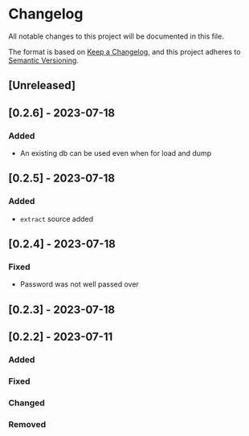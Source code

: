 # Changelog

All notable changes to this project will be documented in this file.

The format is based on [Keep a Changelog](https://keepachangelog.com/en/1.0.0/),
and this project adheres to [Semantic Versioning](https://semver.org/spec/v2.0.0.html).

## [Unreleased]

## [0.2.6] - 2023-07-18
### Added
- An existing db can be used even when for load and dump

## [0.2.5] - 2023-07-18
### Added
- `extract` source added

## [0.2.4] - 2023-07-18
### Fixed
- Password was not well passed over

## [0.2.3] - 2023-07-18
## [0.2.2] - 2023-07-11

### Added

### Fixed

### Changed

### Removed
